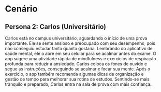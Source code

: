 # Cenário

## Persona 2: Carlos (Universitário)
Carlos está no campus universitário, aguardando o início de uma prova importante. Ele se sente ansioso e preocupado com seu desempenho, pois não conseguiu estudar tanto quanto gostaria. Lembrando do aplicativo de saúde mental, ele o abre em seu celular para se acalmar antes do exame. O app sugere uma atividade rápida de mindfulness e exercícios de respiração profunda para reduzir a ansiedade. Carlos coloca os fones de ouvido e segue as instruções, conseguindo se acalmar e focar sua mente. Após o exercício, o app também recomenda algumas dicas de organização e gestão de tempo para melhorar sua rotina de estudos. Sentindo-se mais tranquilo e preparado, Carlos entra na sala de prova com mais confiança.


